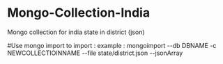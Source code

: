 # Mongo-Collection-India
Mongo collection for india state in district (json)

#Use mongo import to import :
example : mongoimport --db DBNAME -c NEWCOLLECTIOINNAME --file state/district.json --jsonArray
